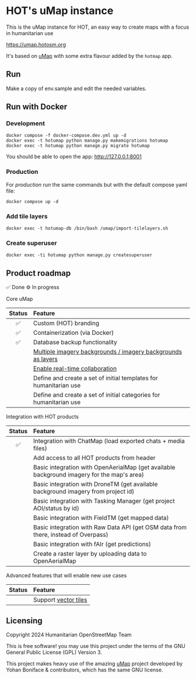 # HOT's uMap instance

This is the uMap instance for HOT, an easy way to create maps
with a focus in humanitarian use

https://umap.hotosm.org

It's based on [uMap](https://github.com/umap-project/umap/)
with some extra flavour added by the `hotmap` app.

## Run

Make a copy of env.sample and edit the needed variables.

## Run with Docker

### Development

```
docker compose -f docker-compose.dev.yml up -d
docker exec -t hotumap python manage.py makemigrations hotumap
docker exec -t hotumap python manage.py migrate hotumap
```

You should be able to open the app:
http://127.0.0.1:8001

### Production

For *production* run the same commands but with the default compose yaml file:

```
docker compose up -d
```

### Add tile layers

```
docker exec -t hotumap-db /bin/bash /umap/import-tilelayers.sh
```

### Create superuser

```
docker exec -ti hotumap python manage.py createsuperuser
```

## Product roadmap

✅ Done
⚙️ In progress

Core uMap

<!-- prettier-ignore-start -->
| Status | Feature |
|:--:| :-- |
|✅| Custom (HOT) branding |
|✅| Containerization (via Docker) |
|✅| Database backup functionality |
| | [Multiple imagery backgrounds / imagery backgrounds as layers](https://github.com/hotosm/umap/issues/5) |
| | [Enable real-time collaboration](https://github.com/hotosm/chatmap/issues/1) |
| | Define and create a set of initial templates for humanitarian use |
| | Define and create a set of initial categories for humanitarian use |

Integration with HOT products

<!-- prettier-ignore-start -->
| Status | Feature |
|:--:| :-- |
|✅| Integration with ChatMap (load exported chats + media files) |
| | Add access to all HOT products from header |
| | Basic integration with OpenAerialMap (get available background imagery for the map's area) |
| | Basic integration with DroneTM (get available background imagery from project id) |
| | Basic integration with Tasking Manager (get project AOI/status by id) |
| | Basic integration with FieldTM (get mapped data) |
| | Basic integration with Raw Data API (get OSM data from there, instead of Overpass) |
| | Basic integration with fAIr (get predictions) |
| | Create a raster layer by uploading data to OpenAerialMap |

Advanced features that will enable new use cases

<!-- prettier-ignore-start -->
| Status | Feature |
|:--:| :-- |
| | Support [vector tiles](https://github.com/umap-project/umap/issues/1634)


## Licensing

Copyright 2024 Humanitarian OpenStreetMap Team

This is free software! you may use this project under the terms of the GNU General Public License (GPL) Version 3.

This project makes heavy use of the amazing [uMap](https://github.com/umap-project/umap) project developed by Yohan Boniface & contributors, which has the same GNU license.
